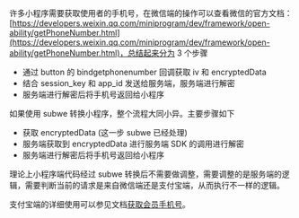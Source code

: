 许多小程序需要获取使用者的手机号，在微信端的操作可以查看微信的官方文档：[https://developers.weixin.qq.com/miniprogram/dev/framework/open-ability/getPhoneNumber.html](https://developers.weixin.qq.com/miniprogram/dev/framework/open-ability/getPhoneNumber.html)，总结起来分为 3 个步骤

- 通过 button 的 bindgetphonenumber 回调获取 iv 和 encryptedData
- 结合 session_key 和 app_id 发送给服务端，服务端进行解密
- 服务端进行解密后将手机号返回给小程序


如果使用 subwe 转换小程序，整个流程大同小异。主要步骤如下

- 获取 encryptedData (这一步 subwe 已经处理)
- 服务端获取到 encryptedData 进行服务端 SDK 的调用进行解密
- 服务端进行解密后将手机号返回给小程序


理论上小程序端代码经过 subwe 转换后不需要做调整，需要调整的是服务端的逻辑，需要判断当前的请求是来自微信端还是支付宝端，从而执行不一样的逻辑。

支付宝端的详细使用可以参见文档[获取会员手机号](https://opendocs.alipay.com/mini/introduce/getphonenumber)。
